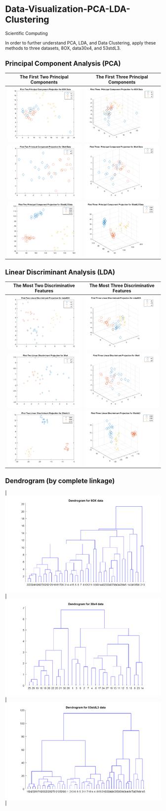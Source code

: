 # Data-Visualization-PCA-LDA-Clustering
Scientific Computing

In order to further understand PCA, LDA, and Data Clustering, apply these methods to three datasets, 8OX, data30x4, and 53stdL3.
## Principal Component Analysis (PCA)
| **The First Two Principal Components** | **The First Three Principal Components** | 
| :----------------------------: |:--------------------------------:| 
| ![](https://github.com/KelvinYang0320/Data-Visualization-PCA-LDA-Clustering/blob/main/img/pca8OX_2D.png)        | ![](https://github.com/KelvinYang0320/Data-Visualization-PCA-LDA-Clustering/blob/main/img/pca8OX_3D.png)      | 
|![](https://github.com/KelvinYang0320/Data-Visualization-PCA-LDA-Clustering/blob/main/img/pca30x4_2D.png)|![](https://github.com/KelvinYang0320/Data-Visualization-PCA-LDA-Clustering/blob/main/img/pca30x4_3D.png)|
|![](https://github.com/KelvinYang0320/Data-Visualization-PCA-LDA-Clustering/blob/main/img/pca53stdL3_2D.png)|![](https://github.com/KelvinYang0320/Data-Visualization-PCA-LDA-Clustering/blob/main/img/pca53stdL3_3D.png)|
## Linear Discriminant Analysis (LDA)
| **The Most Two Discriminative Features** | **The Most Three Discriminative Features** | 
| :----------------------------: |:--------------------------------:| 
| ![](https://github.com/KelvinYang0320/Data-Visualization-PCA-LDA-Clustering/blob/main/img/lda8OX_2D.png)        | ![](https://github.com/KelvinYang0320/Data-Visualization-PCA-LDA-Clustering/blob/main/img/lda8OX_3D.png)      | 
|![](https://github.com/KelvinYang0320/Data-Visualization-PCA-LDA-Clustering/blob/main/img/lda30x4_2D.png)|![](https://github.com/KelvinYang0320/Data-Visualization-PCA-LDA-Clustering/blob/main/img/lda30x4_3D.png)|
|![](https://github.com/KelvinYang0320/Data-Visualization-PCA-LDA-Clustering/blob/main/img/lda53stdL3_2D.png)|![](https://github.com/KelvinYang0320/Data-Visualization-PCA-LDA-Clustering/blob/main/img/lda53stdL3_3D.png)|
## Dendrogram (by complete linkage)
| ![](https://github.com/KelvinYang0320/Data-Visualization-PCA-LDA-Clustering/blob/main/img/dendrogram8OX.png)        | ![](https://github.com/KelvinYang0320/Data-Visualization-PCA-LDA-Clustering/blob/main/img/dendrogram30x4.png)      | ![](https://github.com/KelvinYang0320/Data-Visualization-PCA-LDA-Clustering/blob/main/img/dendrogram53stdL3.png)|
